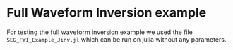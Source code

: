 # Full Waveform Inversion example

For testing the full waveform inversion example we used the file `SEG_FWI_Example_Jinv.jl` which can be run on julia without any parameters.  
